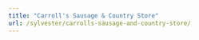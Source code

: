 ```yaml
---
title: "Carroll's Sausage & Country Store"
url: /sylvester/carrolls-sausage-and-country-store/
---
```

